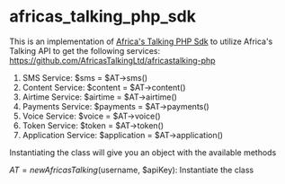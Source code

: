 # africas_talking_php_sdk

This is an implementation of <a href="https://github.com/AfricasTalkingLtd/africastalking-php">Africa's Talking PHP Sdk</a> to utilize Africa's Talking API to get the following services:
https://github.com/AfricasTalkingLtd/africastalking-php

<ol>
  <li>SMS Service: $sms = $AT->sms()</li>
  <li>Content Service: $content = $AT->content()</li>
  <li>Airtime Service: $airtime = $AT->airtime()</li>
  <li>Payments Service: $payments = $AT->payments()</li>
  <li>Voice Service: $voice = $AT->voice()</li>
  <li>Token Service: $token = $AT->token()</li>
  <li>Application Service: $application = $AT->application()</li>

</ol>

Instantiating the class will give you an object with the available methods

$AT = new AfricasTalking($username, $apiKey): Instantiate the class

